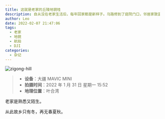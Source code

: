 ```yaml
---
title: 这就是老家的丘陵地貌哇
description: 自从没在老家生活后，每年回家都是新样子。马路修到了庭院门口，邻居家致富起了高楼，村里面晃荡没几个人认识。无人机拍下来的这片地貌也陌生得不得了。
author: Leo
date: 2022-02-07 21:47:06
tags:
  - 老家
  - 地貌
  - 航拍
  - DJI
categories:
  - 杂记
---
```


![zigong-hill](zigong-hill.jpg)

> - **设备**：大疆 MAVIC MINI
> - **拍摄时间**：2022 年 1 月 31 日 星期一 15:52
> - **地理位置**：叶合湾

老家是熟悉又陌生。

从此故乡只有冬，再无春夏秋。
